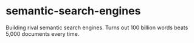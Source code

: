 # semantic-search-engines
Building rival semantic search engines. Turns out 100 billion words beats 5,000 documents every time.
